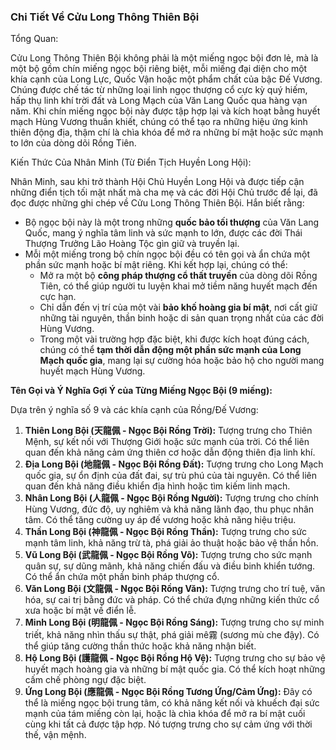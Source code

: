 ### Chi Tiết Về Cửu Long Thông Thiên Bội

Tổng Quan:

Cửu Long Thông Thiên Bội không phải là một miếng ngọc bội đơn lẻ, mà là một bộ gồm chín miếng ngọc bội riêng biệt, mỗi miếng đại diện cho một khía cạnh của Long Lực, Quốc Vận hoặc một phẩm chất của bậc Đế Vương. Chúng được chế tác từ những loại linh ngọc thượng cổ cực kỳ quý hiếm, hấp thụ linh khí trời đất và Long Mạch của Văn Lang Quốc qua hàng vạn năm. Khi chín miếng ngọc bội này được tập hợp lại và kích hoạt bằng huyết mạch Hùng Vương thuần khiết, chúng có thể tạo ra những hiệu ứng kinh thiên động địa, thậm chí là chìa khóa để mở ra những bí mật hoặc sức mạnh to lớn của dòng dõi Rồng Tiên.

Kiến Thức Của Nhân Minh (Từ Điển Tịch Huyền Long Hội):

Nhân Minh, sau khi trở thành Hội Chủ Huyền Long Hội và được tiếp cận những điển tịch tối mật nhất mà cha mẹ và các đời Hội Chủ trước để lại, đã đọc được những ghi chép về Cửu Long Thông Thiên Bội. Hắn biết rằng:

-   Bộ ngọc bội này là một trong những **quốc bảo tối thượng** của Văn Lang Quốc, mang ý nghĩa tâm linh và sức mạnh to lớn, được các đời Thái Thượng Trưởng Lão Hoàng Tộc gìn giữ và truyền lại.
-   Mỗi một miếng trong bộ chín ngọc bội đều có tên gọi và ẩn chứa một phần sức mạnh hoặc bí mật riêng. Khi kết hợp lại, chúng có thể:
    -   Mở ra một bộ **công pháp thượng cổ thất truyền** của dòng dõi Rồng Tiên, có thể giúp người tu luyện khai mở tiềm năng huyết mạch đến cực hạn.
    -   Chỉ dẫn đến vị trí của một vài **bảo khố hoàng gia bí mật**, nơi cất giữ những tài nguyên, thần binh hoặc di sản quan trọng nhất của các đời Hùng Vương.
    -   Trong một vài trường hợp đặc biệt, khi được kích hoạt đúng cách, chúng có thể **tạm thời dẫn động một phần sức mạnh của Long Mạch quốc gia**, mang lại sự cường hóa hoặc bảo hộ cho người mang huyết mạch Hùng Vương.

**Tên Gọi và Ý Nghĩa Gợi Ý của Từng Miếng Ngọc Bội (9 miếng):**

Dựa trên ý nghĩa số 9 và các khía cạnh của Rồng/Đế Vương:

1.  **Thiên Long Bội (天龍佩 - Ngọc Bội Rồng Trời):** Tượng trưng cho Thiên Mệnh, sự kết nối với Thượng Giới hoặc sức mạnh của trời. Có thể liên quan đến khả năng cảm ứng thiên cơ hoặc dẫn động thiên địa linh khí.
2.  **Địa Long Bội (地龍佩 - Ngọc Bội Rồng Đất):** Tượng trưng cho Long Mạch quốc gia, sự ổn định của đất đai, sự trù phú của tài nguyên. Có thể liên quan đến khả năng điều khiển địa hình hoặc tìm kiếm linh mạch.
3.  **Nhân Long Bội (人龍佩 - Ngọc Bội Rồng Người):** Tượng trưng cho chính Hùng Vương, đức độ, uy nghiêm và khả năng lãnh đạo, thu phục nhân tâm. Có thể tăng cường uy áp đế vương hoặc khả năng hiệu triệu.
4.  **Thần Long Bội (神龍佩 - Ngọc Bội Rồng Thần):** Tượng trưng cho sức mạnh tâm linh, khả năng trừ tà, phá giải ảo thuật hoặc bảo vệ thần hồn.
5.  **Vũ Long Bội (武龍佩 - Ngọc Bội Rồng Võ):** Tượng trưng cho sức mạnh quân sự, sự dũng mãnh, khả năng chiến đấu và điều binh khiển tướng. Có thể ẩn chứa một phần binh pháp thượng cổ.
6.  **Văn Long Bội (文龍佩 - Ngọc Bội Rồng Văn):** Tượng trưng cho trí tuệ, văn hóa, sự cai trị bằng đức và pháp. Có thể chứa đựng những kiến thức cổ xưa hoặc bí mật về điển lễ.
7.  **Minh Long Bội (明龍佩 - Ngọc Bội Rồng Sáng):** Tượng trưng cho sự minh triết, khả năng nhìn thấu sự thật, phá giải mê霧 (sương mù che đậy). Có thể giúp tăng cường thần thức hoặc khả năng nhận biết.
8.  **Hộ Long Bội (護龍佩 - Ngọc Bội Rồng Hộ Vệ):** Tượng trưng cho sự bảo vệ huyết mạch hoàng gia và những bí mật quốc gia. Có thể kích hoạt những cấm chế phòng ngự đặc biệt.
9.  **Ứng Long Bội (應龍佩 - Ngọc Bội Rồng Tương Ứng/Cảm Ứng):** Đây có thể là miếng ngọc bội trung tâm, có khả năng kết nối và khuếch đại sức mạnh của tám miếng còn lại, hoặc là chìa khóa để mở ra bí mật cuối cùng khi tất cả được tập hợp. Nó tượng trưng cho sự cảm ứng với thời thế, vận mệnh.

